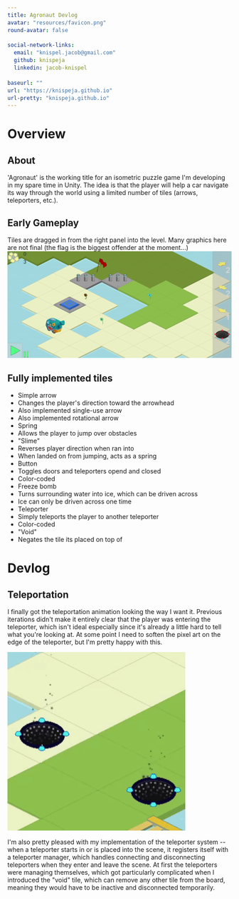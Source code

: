 ```yaml
---
title: Agronaut Devlog
avatar: "resources/favicon.png"
round-avatar: false

social-network-links:
  email: "knispel.jacob@gmail.com"
  github: knispeja
  linkedin: jacob-knispel

baseurl: ""
url: "https://knispeja.github.io"
url-pretty: "knispeja.github.io"
---
```


# Overview

## About
'Agronaut' is the working title for an isometric puzzle game I'm developing in my spare time in Unity.
The idea is that the player will help a car navigate its way through the world using a limited number of tiles (arrows, teleporters, etc.).

## Early Gameplay
Tiles are dragged in from the right panel into the level. Many graphics here are not final (the flag is the biggest offender at the moment...)
![agronaut sample gameplay](resources/blog/agronaut/agronaut-sample-gameplay.gif)

## Fully implemented tiles
* Simple arrow
 * Changes the player's direction toward the arrowhead
 * Also implemented single-use arrow
 * Also implemented rotational arrow
* Spring
 * Allows the player to jump over obstacles
* "Slime"
 * Reverses player direction when ran into
 * When landed on from jumping, acts as a spring
* Button
 * Toggles doors and teleporters opend and closed
 * Color-coded
* Freeze bomb
 * Turns surrounding water into ice, which can be driven across
 * Ice can only be driven across one time
* Teleporter
 * Simply teleports the player to another teleporter
 * Color-coded
* "Void"
 * Negates the tile its placed on top of

# Devlog

## Teleportation
I finally got the teleportation animation looking the way I want it. Previous iterations didn't make it entirely clear that the player was entering the teleporter, which isn't ideal especially since it's already a little hard to tell what you're looking at. At some point I need to soften the pixel art on the edge of the teleporter, but I'm pretty happy with this.

![agronaut teleporting](resources/blog/agronaut/agronaut-teleport-loop.gif)

I'm also pretty pleased with my implementation of the teleporter system -- when a teleporter starts in or is placed into the scene, it registers itself with a teleporter manager, which handles connecting and disconnecting teleporters when they enter and leave the scene. At first the teleporters were managing themselves, which got particularly complicated when I introduced the "void" tile, which can remove any other tile from the board, meaning they would have to be inactive and disconnected temporarily.
